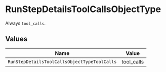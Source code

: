 # RunStepDetailsToolCallsObjectType

Always `tool_calls`.


## Values

| Name                                         | Value                                        |
| -------------------------------------------- | -------------------------------------------- |
| `RunStepDetailsToolCallsObjectTypeToolCalls` | tool_calls                                   |